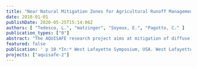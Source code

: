 ```yaml
---
title: "Near Natural Mitigation Zones for Agricultural Runoff Management to Protect Drinking Water Supplies: A French-German-US research collaboration."
date: 2010-01-01
publishDate: 2020-05-25T15:14:06Z
authors: [ "Tedesco, L.", "matzinger", "Soyeux, E.", "Pagotto, C." ]
publication_types: ["0"]
abstract: "The AQUISAFE research project aims at mitigation of diffuse pollution from agricultural sources to protect surface water resources. The project has several objectives including optimizing system-analytical tools for the planning and implementation of mitigation zones, demonstrating the effectiveness of mitigation zones in international case studies in the US Midwest and Brittany, France and developing recommendations for the implementation of near-natural mitigation zones, which are efficient in attenuating nutrients and selected pesticides. A series of different types of mitigation systems, including constructed wetlands and reactive trenches are being constructed in 2010 at identified agricultural sites in France and the USA. A preliminary monitoring of a drainage-fed surface flow wetland showed good nitrate retention when water infiltrated or had significant residence times, but no discernable effect during major storm events. As a result, future designs aim at higher reaction times by adapting size of end-of-drainage solutions to expected flows and by developing new mitigation systems for existing drainage ditches. Moreover, reaction rates are improved by forming favourable conditions for underground passage and by addition of organic carbon sources, such as straw or wood chips.  Whereas nutrients are the focus for the field sites in France, both nutrients and atrazine are the focus in the US. Reactive trenches are being tested for pesticide retention at laboratory and technical scale at the experimental field of the German Federal Environment Agency. In the latter experiments, Bentazon and Atrazine are used as test substances, given their relevance for European and US surface waters, respectivelyseveral objectives including optimizing system-analytical tools for the planning and implementation of mitigation zones, demonstrating the effectiveness of mitigation zones in international case studies in the US Midwest and Brittany, France, and developing recommendations for the implementation of near-natural mitigation zones, which are efficient in attenuating nutrients and selected pesticides. A series of different types of mitigation systems, including constructed wetlands and reactive trenches are being constructed in 2010 at identified agricultural sites in France and the USA. A preliminary monitoring of a drainage-fed surface flow wetland showed good nitrate retention when water infiltrated or had significant residence times, but no discernable effect during major storm events. As a result, future designs aim at higher reaction times by adapting size of end-of-drainage solutions to expected flows and by developing new mitigation systems for existing drainage ditches. Moreover, reaction rates are improved by forming favourable conditions for underground passage and by addition of organic carbon sources, such as straw or wood chips.  Whereas nutrients are the focus for the field sites in France, both nutrients and atrazine are the focus in the US. Reactive trenches are being tested for pesticide retention at laboratory and technical scale at the experimental field of the German Federal Environment Agency. In the latter experiments, Bentazon and Atrazine are used as test substances, given their relevance for European and US surface waters, respectively."
featured: false
publication: ' p 10 *In:* West Lafayette Symposium, USA. West Lafayette, Indiana, USA. 11 - 12 May 2010'
projects: ["aquisafe-2"]
---
```



